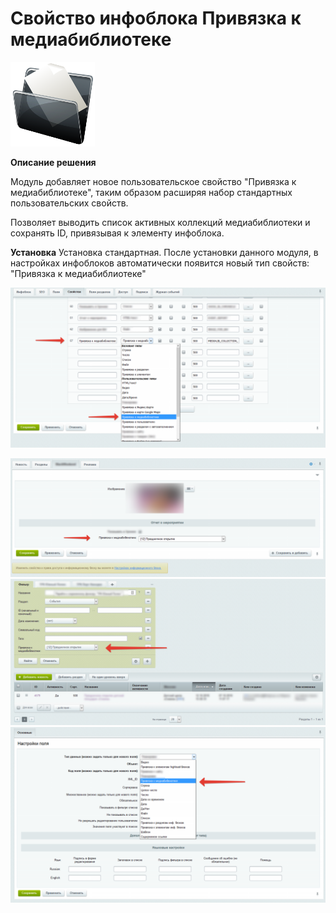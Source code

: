 # Свойство инфоблока Привязка к медиабиблиотеке
![alt-текст](img_md/logoPropMedia.png "1")

**Описание решения**

Модуль добавляет новое пользовательское свойство "Привязка к медиабиблиотеке", таким образом расширяя набор стандартных пользовательских свойств.

Позволяет выводить список активных коллекций медиабиблиотеки и сохранять ID, привязывая к элементу инфоблока.

**Установка**
Установка стандартная.
После установки данного модуля, в настройках инфоблоков автоматически появится  новый тип свойств: "Привязка к медиабиблиотеке" 

![alt-текст](img_md/2016-10-13_15-02-30.png "1")

![alt-текст](img_md/2016-10-13_15-09-04.png "1")
![alt-текст](img_md/2016-10-13_15-13-07.png "1")
![alt-текст](img_md/2016-10-13_15-14-45.png "1")
